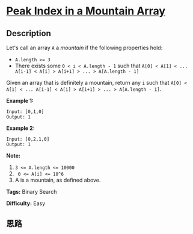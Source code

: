 # [Peak Index in a Mountain Array][title]

## Description

Let's call an array `A` a _mountain_  if the following properties hold:

  * `A.length >= 3`
  * There exists some `0 < i < A.length - 1` such that `A[0] < A[1] < ... A[i-1] < A[i] > A[i+1] > ... > A[A.length - 1]`

Given an array that is definitely a mountain, return any `i` such that `A[0] <
A[1] < ... A[i-1] < A[i] > A[i+1] > ... > A[A.length - 1]`.

**Example 1:**
            Input: [0,1,0]    Output: 1    

**Example 2:**
            Input: [0,2,1,0]    Output: 1

**Note:**

  1. `3 <= A.length <= 10000`
  2. ` 0 <= A[i] <= 10^6`
  3. A is a mountain, as defined above.


**Tags:** Binary Search

**Difficulty:** Easy

## 思路

[title]: https://leetcode.com/problems/peak-index-in-a-mountain-array
